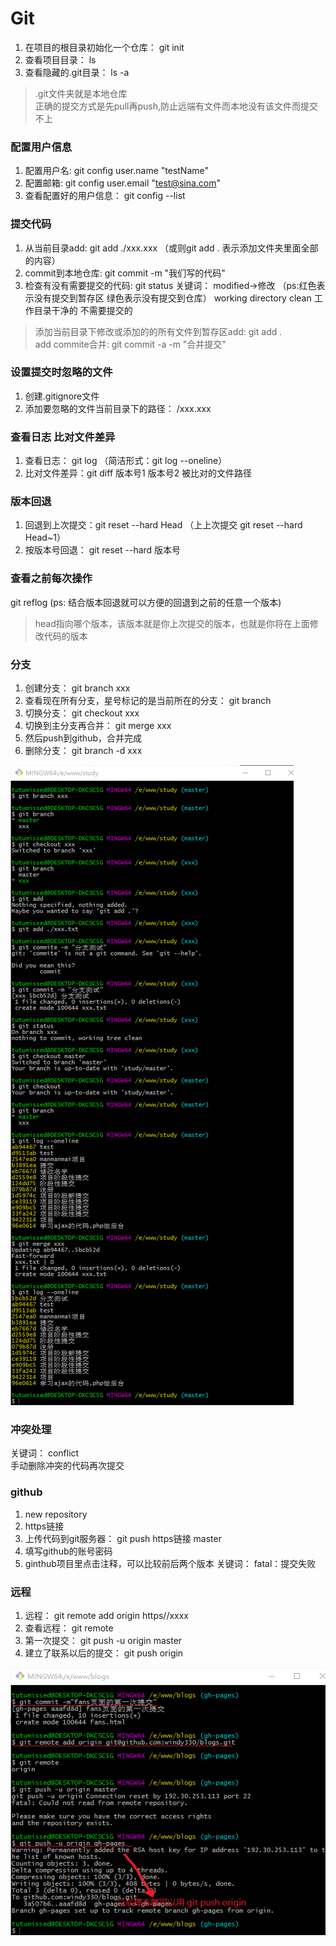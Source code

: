 # Git

1. 在项目的根目录初始化一个仓库： git init
2. 查看项目目录： ls
3. 查看隐藏的.git目录： ls -a

> .git文件夹就是本地仓库  
>   正确的提交方式是先pull再push,防止远端有文件而本地没有该文件而提交不上

### 配置用户信息

1. 配置用户名: git config user.name "testName"
2. 配置邮箱: git config user.email "test@sina.com"
3. 查看配置好的用户信息： git config --list

### 提交代码

1. 从当前目录add: git add ./xxx.xxx （或则git add . 表示添加文件夹里面全部的内容）
2. commit到本地仓库: git commit -m "我们写的代码"
3. 检查有没有需要提交的代码: git status
   关键词： modified-&gt;修改 （ps:红色表示没有提交到暂存区 绿色表示没有提交到仓库）
   working directory clean 工作目录干净的 不需要提交的

> 添加当前目录下修改或添加的的所有文件到暂存区add: git add .  
> add commite合并: git commit -a -m "合并提交"

### 设置提交时忽略的文件

1. 创建.gitignore文件
2. 添加要忽略的文件当前目录下的路径： /xxx.xxx

### 查看日志 比对文件差异

1. 查看日志： git log （简洁形式：git log --oneline）
2. 比对文件差异：git diff 版本号1 版本号2 被比对的文件路径

### 版本回退

1. 回退到上次提交：git reset --hard Head （上上次提交 git reset --hard Head~1）
2. 按版本号回退： git reset --hard 版本号

### 查看之前每次操作

git reflog \(ps: 结合版本回退就可以方便的回退到之前的任意一个版本\)

> head指向哪个版本，该版本就是你上次提交的版本，也就是你将在上面修改代码的版本

### 分支

1. 创建分支： git branch xxx
2. 查看现在所有分支，星号标记的是当前所在的分支： git branch
3. 切换分支： git checkout xxx
4. 切换到主分支再合并： git merge xxx
5. 然后push到github，合并完成
6. 删除分支： git branch -d xxx

![](/assets/git的分支操作.png)

### 冲突处理

关键词： conflict  
手动删除冲突的代码再次提交

### github

1. new repository
2. https链接
3. 上传代码到git服务器： git push https链接 master
4. 填写github的账号密码
5. ginthub项目里点击注释，可以比较前后两个版本
   关键词： fatal：提交失败

### 远程

1. 远程： git remote add origin https//xxxx
2. 查看远程：  git remote 
3. 第一次提交： git push -u origin master
4. 建立了联系以后的提交： git push origin

![](/assets/4.png)

